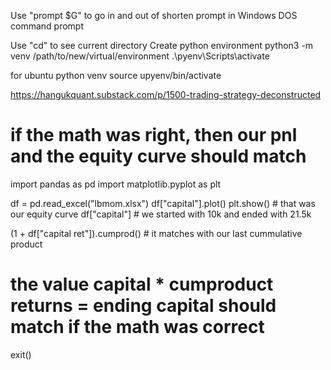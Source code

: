 Use "prompt $G" to go in and out of shorten prompt in Windows DOS command prompt

Use "cd" to see current directory
Create python environment
python3 -m venv /path/to/new/virtual/environment
.\pyenv\Scripts\activate  


for ubuntu python venv
source upyenv/bin/activate

https://hangukquant.substack.com/p/1500-trading-strategy-deconstructed


# if the math was right, then our pnl and the equity curve should match

import pandas as pd
import matplotlib.pyplot as plt

df = pd.read_excel("lbmom.xlsx")
df["capital"].plot()
plt.show() # that was our equity curve
df["capital"] # we started with 10k and ended with 21.5k

(1 + df["capital ret"]).cumprod() # it matches with our last cummulative product

# the value capital * cumproduct returns = ending capital should match if the math was correct
exit()
